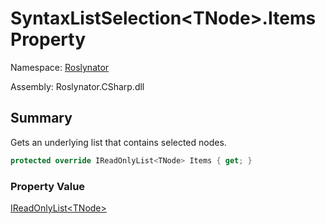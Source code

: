 # SyntaxListSelection\<TNode>\.Items Property

Namespace: [Roslynator](../../README.md)

Assembly: Roslynator\.CSharp\.dll

## Summary

Gets an underlying list that contains selected nodes\.

```csharp
protected override IReadOnlyList<TNode> Items { get; }
```

### Property Value

[IReadOnlyList\<TNode>](https://docs.microsoft.com/en-us/dotnet/api/system.collections.generic.ireadonlylist-1)


